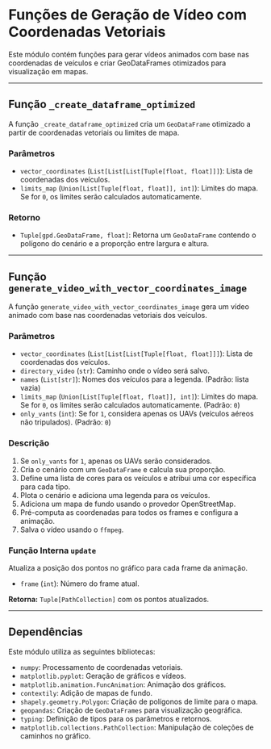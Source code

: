 # Funções de Geração de Vídeo com Coordenadas Vetoriais

Este módulo contém funções para gerar vídeos animados com base nas coordenadas de veículos e criar GeoDataFrames otimizados para visualização em mapas.

---

## Função `_create_dataframe_optimized`

A função `_create_dataframe_optimized` cria um `GeoDataFrame` otimizado a partir de coordenadas vetoriais ou limites de mapa.

### Parâmetros

- `vector_coordinates` (`List[List[List[Tuple[float, float]]]`): Lista de coordenadas dos veículos.
- `limits_map` (`Union[List[Tuple[float, float]], int]`): Limites do mapa. Se for `0`, os limites serão calculados automaticamente.

### Retorno

- `Tuple[gpd.GeoDataFrame, float]`: Retorna um `GeoDataFrame` contendo o polígono do cenário e a proporção entre largura e altura.

---

## Função `generate_video_with_vector_coordinates_image`

A função `generate_video_with_vector_coordinates_image` gera um vídeo animado com base nas coordenadas vetoriais dos veículos.

### Parâmetros

- `vector_coordinates` (`List[List[List[Tuple[float, float]]]`): Lista de coordenadas dos veículos.
- `directory_video` (`str`): Caminho onde o vídeo será salvo.
- `names` (`List[str]`): Nomes dos veículos para a legenda. (Padrão: lista vazia)
- `limits_map` (`Union[List[Tuple[float, float]], int]`): Limites do mapa. Se for `0`, os limites serão calculados automaticamente. (Padrão: `0`)
- `only_vants` (`int`): Se for `1`, considera apenas os UAVs (veículos aéreos não tripulados). (Padrão: `0`)

### Descrição

1. Se `only_vants` for `1`, apenas os UAVs serão considerados.
2. Cria o cenário com um `GeoDataFrame` e calcula sua proporção.
3. Define uma lista de cores para os veículos e atribui uma cor específica para cada tipo.
4. Plota o cenário e adiciona uma legenda para os veículos.
5. Adiciona um mapa de fundo usando o provedor OpenStreetMap.
6. Pré-computa as coordenadas para todos os frames e configura a animação.
7. Salva o vídeo usando o `ffmpeg`.

### Função Interna `update`

Atualiza a posição dos pontos no gráfico para cada frame da animação.

- `frame` (`int`): Número do frame atual.

**Retorna:** `Tuple[PathCollection]` com os pontos atualizados.

---

## Dependências

Este módulo utiliza as seguintes bibliotecas:

- `numpy`: Processamento de coordenadas vetoriais.
- `matplotlib.pyplot`: Geração de gráficos e vídeos.
- `matplotlib.animation.FuncAnimation`: Animação dos gráficos.
- `contextily`: Adição de mapas de fundo.
- `shapely.geometry.Polygon`: Criação de polígonos de limite para o mapa.
- `geopandas`: Criação de `GeoDataFrames` para visualização geográfica.
- `typing`: Definição de tipos para os parâmetros e retornos.
- `matplotlib.collections.PathCollection`: Manipulação de coleções de caminhos no gráfico.
